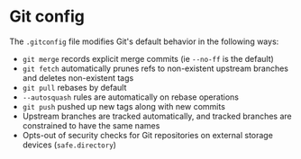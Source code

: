 # Git config

The `.gitconfig` file modifies Git's default behavior in the following ways:

- `git merge` records explicit merge commits (ie `--no-ff` is the default)
- `git fetch` automatically prunes refs to non-existent upstream branches and deletes non-existent tags
- `git pull` rebases by default
- `--autosquash` rules are automatically on rebase operations
- `git push` pushed up new tags along with new commits
- Upstream branches are tracked automatically, and tracked branches are constrained to have the same names
- Opts-out of security checks for Git repositories on external storage devices (`safe.directory`)
